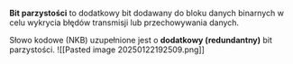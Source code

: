 **Bit parzystości** to dodatkowy bit dodawany do bloku danych binarnych w celu wykrycia błędów transmisji lub przechowywania danych.

Słowo kodowe (NKB) uzupełnione jest o **dodatkowy (redundantny)** bit parzystości.
![[Pasted image 20250122192509.png]]